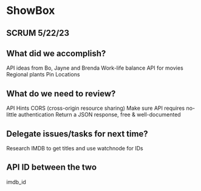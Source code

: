 # ShowBox

## SCRUM 5/22/23

## What did we accomplish?
  API ideas from Bo, Jayne and Brenda
	  Work-life balance
	  API for movies
	  Regional plants
	  Pin Locations

## What do we need to review?
API Hints
CORS (cross-origin resource sharing)
Make sure API requires no-little authentication 
Return a JSON response, free & well-documented


## Delegate issues/tasks for next time?
Research IMDB to get titles and use watchnode for IDs 
## API ID between the two
imdb_id
